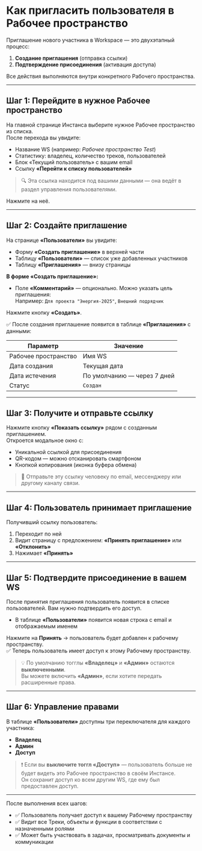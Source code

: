 # Как пригласить пользователя в Рабочее пространство

Приглашение нового участника в Workspace — это двухэтапный процесс:

1. **Создание приглашения** (отправка ссылки)
2. **Подтверждение присоединения** (активация доступа)

Все действия выполняются внутри конкретного Рабочего пространства.

---

## Шаг 1: Перейдите в нужное Рабочее пространство

На главной странице Инстанса выберите нужное Рабочее пространство из списка.  
После перехода вы увидите:

- Название WS (например: *Рабочее пространство Test*)
- Статистику: владелец, количество треков, пользователей
- Блок «Текущий пользователь» с вашим   email
- Ссылку **«Перейти к списку пользователей»**

> 🔍 Эта ссылка находится под вашими данными — она ведёт в раздел управления пользователями.

Нажмите на неё.

---

## Шаг 2: Создайте приглашение

На странице **«Пользователи»** вы увидите:

- Форму **«Создать приглашение»** в верхней части
- Таблицу **«Пользователи»** — список уже добавленных участников
- Таблицу **«Приглашения»** — внизу страницы

**В форме «Создать приглашение»:**

- Поле **«Комментарий»** — опционально. Можно указать цель приглашения:  
  Например: `Для проекта "Энергия-2025"`, `Внешний подрядчик`

Нажмите кнопку **«Создать»**.

✅ После создания приглашение появится в таблице **«Приглашения»** с данными:

| Параметр | Значение |
|---------|--------|
| Рабочее пространство | Имя WS |
| Дата создания | Текущая дата |
| Дата истечения | По умолчанию — через 7 дней |
| Статус | `Создан` |

---

## Шаг 3: Получите и отправьте ссылку

Нажмите кнопку **«Показать ссылку»** рядом с созданным приглашением.  
Откроется модальное окно с:

- Уникальной ссылкой для присоединения  
- QR-кодом — можно отсканировать смартфоном
- Кнопкой копирования (иконка буфера обмена)

> 📨 Отправьте эту ссылку человеку по email, мессенджеру или другому каналу связи.

---

## Шаг 4: Пользователь принимает приглашение

Получивший ссылку пользователь:

1. Переходит по ней
2. Видит страницу с предложением: **«Принять приглашение»** или **«Отклонить»**
3. Нажимает **«Принять»**

---

## Шаг 5: Подтвердите присоединение в вашем WS

После принятия приглашения пользователь появится в списке пользователей. Вам нужно подтвердить его доступ.

- В таблице **«Пользователи»** появится новая строка с email и отображаемым именем

Нажмите на **Принять** → пользователь будет добавлен к рабочему пространству.  
✅ Теперь пользователь имеет доступ к этому Рабочему пространству.

> 💡 По умолчанию тогглы **«Владелец»** и **«Админ»** остаются **выключенными**.  
> Вы можете включить **«Админ»**, если хотите передать расширенные права.

---

## Шаг 6: Управление правами

В таблице **«Пользователи»** доступны три переключателя для каждого участника:

- **Владелец**
- **Админ**
- **Доступ**

> ❗ Если вы **выключите тоггл «Доступ»** — пользователь больше не будет видеть это Рабочее пространство в своём Инстансе.  
> Он сохранит доступ ко всем другим WS, где ему был предоставлен доступ.

---

После выполнения всех шагов:

- ✅ Пользователь получает доступ к вашему Рабочему пространству
- ✅ Видит все Треки, объекты и функции в соответствии с назначенными ролями
- ✅ Может быть участвовать в задачах, просматривать документы и коммуникации
